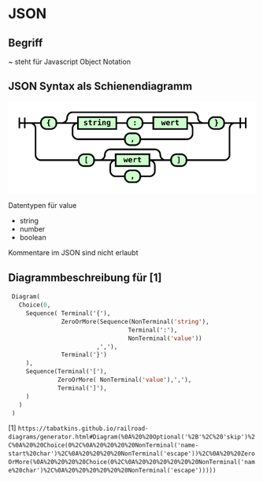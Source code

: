 # JSON 

## Begriff
~ steht für Javascript Object Notation

## JSON Syntax als Schienendiagramm
[![Syntaxdiagram](img/jsonsyntax.svg)](img/jsonsyntax.svg)

Datentypen für value
* string
* number
* boolean

Kommentare im JSON sind nicht erlaubt

## Diagrammbeschreibung für [1]
~~~lisp 
 Diagram(
   Choice(0,
     Sequence( Terminal('{'),     
               ZeroOrMore(Sequence(NonTerminal('string'),
                                  Terminal(':'),
                                  NonTerminal('value'))
                         ,','),
               Terminal('}')
     ),  
     Sequence(Terminal('['),
              ZeroOrMore( NonTerminal('value'),','),
              Terminal(']'),
     )
   )
 )
~~~ 

[1] `https://tabatkins.github.io/railroad-diagrams/generator.html#Diagram(%0A%20%20Optional('%2B'%2C%20'skip')%2C%0A%20%20Choice(0%2C%0A%20%20%20%20NonTerminal('name-start%20char')%2C%0A%20%20%20%20NonTerminal('escape'))%2C%0A%20%20ZeroOrMore(%0A%20%20%20%20Choice(0%2C%0A%20%20%20%20%20%20NonTerminal('name%20char')%2C%0A%20%20%20%20%20%20NonTerminal('escape')))))`

   